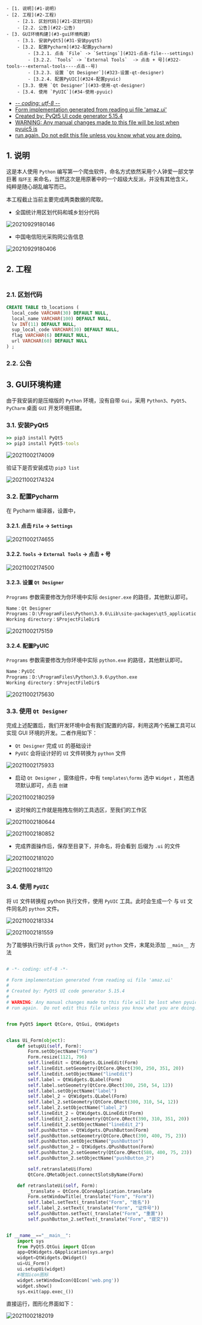 <!-- TOC -->

    - [1. 说明](#1-说明)
    - [2. 工程](#2-工程)
        - [2.1. 区划代码](#21-区划代码)
        - [2.2. 公告](#22-公告)
    - [3. GUI环境构建](#3-gui环境构建)
        - [3.1. 安装PyQt5](#31-安装pyqt5)
        - [3.2. 配置Pycharm](#32-配置pycharm)
            - [3.2.1. 点击 `File` -> `Settings`](#321-点击-file---settings)
            - [3.2.2. `Tools` -> `External Tools`  -> 点击 + 号](#322-tools---external-tools----点击--号)
            - [3.2.3. 设置 `Qt Designer`](#323-设置-qt-designer)
            - [3.2.4. 配置PyUIC](#324-配置pyuic)
        - [3.3. 使用 `Qt Designer`](#33-使用-qt-designer)
        - [3.4. 使用 `PyUIC`](#34-使用-pyuic)
- [-*- coding: utf-8 -*-](#---coding-utf-8---)
- [Form implementation generated from reading ui file 'amaz.ui'](#form-implementation-generated-from-reading-ui-file-amazui)
- [Created by: PyQt5 UI code generator 5.15.4](#created-by-pyqt5-ui-code-generator-5154)
- [WARNING: Any manual changes made to this file will be lost when pyuic5 is](#warning-any-manual-changes-made-to-this-file-will-be-lost-when-pyuic5-is)
- [run again.  Do not edit this file unless you know what you are doing.](#run-again--do-not-edit-this-file-unless-you-know-what-you-are-doing)

<!-- /TOC -->

## 1. 说明

这是本人使用 `Python` 编写第一个爬虫软件，命名方式依然采用个人钟爱一部文学巨著 `指环王` 来命名，当然这次是用原著中的一个超级大反派，并没有其他含义，纯粹是随心胡乱编写而已。

本工程截止当前主要完成两类数据的爬取。

- 全国统计用区划代码和城乡划分代码

![20210929180146](https://abram.oss-cn-shanghai.aliyuncs.com/blog/gradle/20210929180146.png)

- 中国电信阳光采购网公告信息
  
![20210929180406](https://abram.oss-cn-shanghai.aliyuncs.com/blog/github/python/20210929180406.png)

## 2. 工程

~~~cmd


~~~

### 2.1. 区划代码


~~~sql
CREATE TABLE tb_locations (  
  local_code VARCHAR(30) DEFAULT NULL,
  local_name VARCHAR(100) DEFAULT NULL,
  lv INT(11) DEFAULT NULL,
  sup_local_code VARCHAR(30) DEFAULT NULL,
  flag VARCHAR(6) DEFAULT NULL,
  url VARCHAR(60) DEFAULT NULL
) ;
~~~


### 2.2. 公告


## 3. GUI环境构建

由于我安装的是压缩版的 `Python` 环境，没有自带 `Gui`，采用 `Python3`、`PyQt5`、 `PyCharm` 桌面 `GUI` 开发环境搭建。

### 3.1. 安装PyQt5

~~~cmd
>> pip3 install PyQt5
>> pip3 install PyQt5-tools
~~~

![20211002174009](https://abram.oss-cn-shanghai.aliyuncs.com/blog/github/python/20211002174009.png)

验证下是否安装成功 `pip3 list`

![20211002174324](https://abram.oss-cn-shanghai.aliyuncs.com/blog/github/python/20211002174324.png)

### 3.2. 配置Pycharm

在 Pycharm 编译器，设置中，

#### 3.2.1. 点击 `File` -> `Settings`

![20211002174655](https://abram.oss-cn-shanghai.aliyuncs.com/blog/github/python/20211002174655.png)

#### 3.2.2. `Tools` -> `External Tools`  -> 点击 + 号

![20211002174500](https://abram.oss-cn-shanghai.aliyuncs.com/blog/github/python/20211002174500.png)

#### 3.2.3. 设置 `Qt Designer`

`Programs` 参数需要修改为你环境中实际 `designer.exe` 的路径，其他默认即可。

~~~cmd
Name：Qt Designer
Programs：D:\ProgramFiles\Python\3.9.6\Lib\site-packages\qt5_applications\Qt\bin\designer.exe
Working directory：$ProjectFileDir$
~~~

![20211002175159](https://abram.oss-cn-shanghai.aliyuncs.com/blog/github/python/20211002175159.png)

#### 3.2.4. 配置PyUIC

`Programs` 参数需要修改为你环境中实际 `python.exe` 的路径，其他默认即可。

~~~cmd
Name：PyUIC
Programs：D:\ProgramFiles\Python\3.9.6\python.exe
Working directory：$ProjectFileDir$
~~~

![20211002175630](https://abram.oss-cn-shanghai.aliyuncs.com/blog/github/python/20211002175630.png)

### 3.3. 使用 `Qt Designer`

完成上述配置后，我们开发环境中会有我们配置的内容，利用这两个拓展工具可以实现 GUI 环境的开发。二者作用如下：

- `Qt Designer` 完成 `UI` 的基础设计
- `PyUIC` 会将设计好的 `UI` 文件转换为 `python` 文件

![20211002175933](https://abram.oss-cn-shanghai.aliyuncs.com/blog/github/python/20211002175933.png)

- 启动 `Qt Designer` ，窗体组件，中有 `templates\forms`  选中 `Widget` ，其他选项默认即可，点击 `创建`

![20211002180259](https://abram.oss-cn-shanghai.aliyuncs.com/blog/github/python/20211002180259.png)

- 这时候的工作就是拖拽左侧的工具选区，至我们的工作区

![20211002180644](https://abram.oss-cn-shanghai.aliyuncs.com/blog/github/python/20211002180644.png)

![20211002180852](https://abram.oss-cn-shanghai.aliyuncs.com/blog/github/python/20211002180852.png)

- 完成界面操作后，保存至目录下，并命名，将会看到 后缀为 `.ui` 的文件

![20211002181020](https://abram.oss-cn-shanghai.aliyuncs.com/blog/github/python/20211002181020.png)

![20211002181120](https://abram.oss-cn-shanghai.aliyuncs.com/blog/github/python/20211002181120.png)

### 3.4. 使用 `PyUIC`

将 `UI` 文件转换程 python 执行文件，使用 `PyUIC` 工具。此时会生成一个 与 `UI` 文件同名的 `python` 文件。

![20211002181334](https://abram.oss-cn-shanghai.aliyuncs.com/blog/github/python/20211002181334.png)

![20211002181559](https://abram.oss-cn-shanghai.aliyuncs.com/blog/github/python/20211002181559.png)

为了能够执行执行该 `python` 文件，我们对 `python` 文件，末尾处添加 `__main__` 方法

~~~py

# -*- coding: utf-8 -*-

# Form implementation generated from reading ui file 'amaz.ui'
#
# Created by: PyQt5 UI code generator 5.15.4
#
# WARNING: Any manual changes made to this file will be lost when pyuic5 is
# run again.  Do not edit this file unless you know what you are doing.


from PyQt5 import QtCore, QtGui, QtWidgets


class Ui_Form(object):
    def setupUi(self, Form):
        Form.setObjectName("Form")
        Form.resize(1121, 796)
        self.lineEdit = QtWidgets.QLineEdit(Form)
        self.lineEdit.setGeometry(QtCore.QRect(390, 250, 351, 20))
        self.lineEdit.setObjectName("lineEdit")
        self.label = QtWidgets.QLabel(Form)
        self.label.setGeometry(QtCore.QRect(300, 250, 54, 12))
        self.label.setObjectName("label")
        self.label_2 = QtWidgets.QLabel(Form)
        self.label_2.setGeometry(QtCore.QRect(300, 310, 54, 12))
        self.label_2.setObjectName("label_2")
        self.lineEdit_2 = QtWidgets.QLineEdit(Form)
        self.lineEdit_2.setGeometry(QtCore.QRect(390, 310, 351, 20))
        self.lineEdit_2.setObjectName("lineEdit_2")
        self.pushButton = QtWidgets.QPushButton(Form)
        self.pushButton.setGeometry(QtCore.QRect(390, 400, 75, 23))
        self.pushButton.setObjectName("pushButton")
        self.pushButton_2 = QtWidgets.QPushButton(Form)
        self.pushButton_2.setGeometry(QtCore.QRect(580, 400, 75, 23))
        self.pushButton_2.setObjectName("pushButton_2")

        self.retranslateUi(Form)
        QtCore.QMetaObject.connectSlotsByName(Form)

    def retranslateUi(self, Form):
        _translate = QtCore.QCoreApplication.translate
        Form.setWindowTitle(_translate("Form", "Form"))
        self.label.setText(_translate("Form", "姓名"))
        self.label_2.setText(_translate("Form", "证件号"))
        self.pushButton.setText(_translate("Form", "重置"))
        self.pushButton_2.setText(_translate("Form", "提交"))


if __name__=="__main__":
    import sys
    from PyQt5.QtGui import QIcon
    app=QtWidgets.QApplication(sys.argv)
    widget=QtWidgets.QWidget()
    ui=Ui_Form()
    ui.setupUi(widget)
    #增加icon图标
    widget.setWindowIcon(QIcon('web.png'))
    widget.show()
    sys.exit(app.exec_())
~~~

直接运行，图形化界面如下：

![20211002182019](https://abram.oss-cn-shanghai.aliyuncs.com/blog/github/python/20211002182019.png)